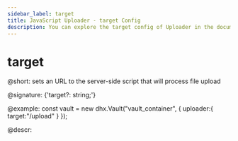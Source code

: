 ```yaml
---
sidebar_label: target
title: JavaScript Uploader - target Config 
description: You can explore the target config of Uploader in the documentation of the DHTMLX JavaScript UI library. Browse developer guides and API reference, try out code examples and live demos, and download a free 30-day evaluation version of DHTMLX Suite 7.
---
```


# target

@short: sets an URL to the server-side script that will process file upload

@signature: {'target?: string;'}

@example:
const vault = new dhx.Vault("vault_container", { 
    uploader:{	
    	target:"/upload"
    }
});

@descr:
